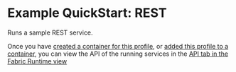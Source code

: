 # Example QuickStart: REST

Runs a sample REST service.

<div ng-init="profile = 'example-quickstarts-rest'">
<p>
Once you have <a href="#/fabric/containers/createContainer?profileIds={{profile}}">created a container for this profile</a>, or <a href="#/fabric/assignProfile?vid={{versionId}}&amp;pid={{profile}}">added this profile to a container</a>, you can view the API of the running services in the <a href="#/fabric/api">API tab in the Fabric Runtime view</a>
</p>
</div>